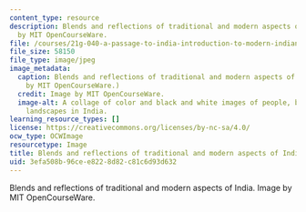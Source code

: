 ```yaml
---
content_type: resource
description: Blends and reflections of traditional and modern aspects of India. Image
  by MIT OpenCourseWare.
file: /courses/21g-040-a-passage-to-india-introduction-to-modern-indian-culture-and-society-spring-2012/3efa508b96cee8228d82c81c6d93d632_21g-040s12.jpg
file_size: 58150
file_type: image/jpeg
image_metadata:
  caption: Blends and reflections of traditional and modern aspects of India. (Image
    by MIT OpenCourseWare.)
  credit: Image by MIT OpenCourseWare.
  image-alt: A collage of color and black and white images of people, buildings, and
    landscapes in India.
learning_resource_types: []
license: https://creativecommons.org/licenses/by-nc-sa/4.0/
ocw_type: OCWImage
resourcetype: Image
title: Blends and reflections of traditional and modern aspects of India
uid: 3efa508b-96ce-e822-8d82-c81c6d93d632
---
```

Blends and reflections of traditional and modern aspects of India. Image by MIT OpenCourseWare.